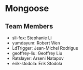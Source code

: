 # Mongoose

## Team Members
- sli-fox: Stephanie Li
- yumdayum: Robert Wen
- LdTrigger: Jean-Michel Rodrigue
- geoffrey-liu: Geoffrey Liu
- Ratslayer: Arseni Natapov
- erik-stodola: Erik Stodola

